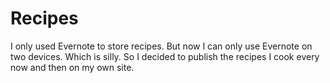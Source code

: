 # Recipes

I only used Evernote to store recipes. But now I can only use Evernote on two devices. Which is silly. So I decided to publish the recipes I cook every now and then on my own site.
